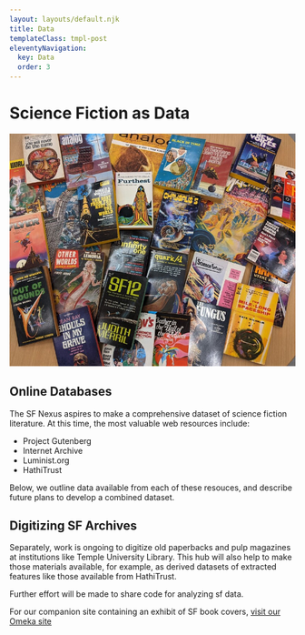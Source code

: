 ```yaml
---
layout: layouts/default.njk
title: Data
templateClass: tmpl-post
eleventyNavigation:
  key: Data
  order: 3
---
```


# Science Fiction as Data

![The SF Nexus](../img/books.jpg)

## Online Databases

The SF Nexus aspires to make a comprehensive dataset of science fiction literature. At this time, the most valuable web resources include:

* Project Gutenberg
* Internet Archive
* Luminist.org
* HathiTrust

Below, we outline data available from each of these resouces, and describe future plans to develop a combined dataset.

## Digitizing SF Archives

Separately, work is ongoing to digitize old paperbacks and pulp magazines at institutions like Temple University Library. This hub will also help to make those materials available, for example, as derived datasets of extracted features like those available from HathiTrust.

Further effort will be made to share code for analyzing sf data.

For our companion site containing an exhibit of SF book covers, <a class="link-fancy py-2" href="https://lcdssgeo.com/omeka-s/s/scifi/page/digitizing-science-fiction">visit our Omeka site
